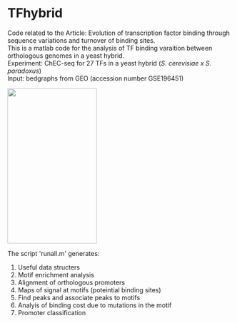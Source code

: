 # TFhybrid
Code related to the Article: Evolution of transcription factor binding through sequence variations and turnover of binding sites.\
This is a matlab code for the analysis of TF binding varaition between orthologous genomes in a yeast hybrid.\
Experiment: ChEC-seq for 27 TFs in a yeast hybrid (*S. cerevisiae x S. paradoxus*)\
Input: bedgraphs from GEO (accession number GSE196451)

<img src="https://user-images.githubusercontent.com/60549750/166002522-85e555da-80bb-4bd4-b6f0-cdc0f3152e38.svg" width="200" height="348">

The script 'runall.m' generates:
1. Useful data structers
2. Motif enrichment analysis
3. Alignment of orthologous promoters
4. Maps of signal at motifs (poteintial binding sites)
5. Find peaks and associate peaks to motifs
6. Analyis of binding cost due to mutations in the motif
7. Promoter classification

